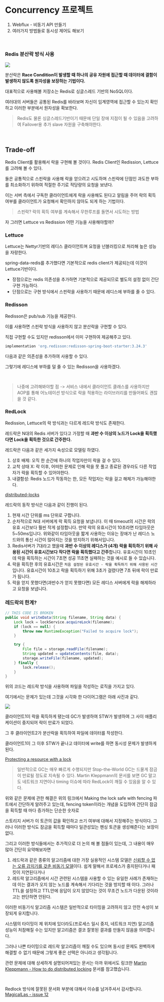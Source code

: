# Concurrency 프로젝트

1. Webflux - 비동기 API 만들기
2. 여러가지 방법들로 동시성 제어도 해보기

<br>

### Redis 분산락 방식 사용

![](https://img1.daumcdn.net/thumb/R1280x0/?scode=mtistory2&fname=https%3A%2F%2Fblog.kakaocdn.net%2Fdn%2Fb8XI8O%2FbtszM1YHVMa%2FMbKUTWapMhO8K7YkAg8cmK%2Fimg.png)

분산락은 **Race Condition이 발생할 때 하나의 공유 자원에 접근할 때 데이터에 결함이 발생하지 않도록 원자성을 보장하는 기법이다.**

대표적으로 사용해볼 저장소는 Redis로 싱글스레드 기반의 NoSQL이다.

여러대의 서버들은 공통된 Redis를 바라보며 자신이 임계영역에 접근할 수 있는지 확인하고 이러한 부분에서 원자성을 확보한다.

> Redis도 물론 싱글스레드기반이기 때문에 단일 장애 지점이 될 수 있음을 고려하여 Failover용 추가 slave 자원을 구축해야한다.


<br>

## Trade-off

Redis Client를 활용해서 락을 구현해 볼 것이다. Redis Client인 Redission, Lettuce를 고려해 볼 수 있다.

둘은 공통적으로 스핀락을 사용해 락을 얻으려고 시도하며 스핀락에 단점인 과도한 부하를 최소화하기 위하여 적절한 주기로 적당량의 요청을 보낸다.

이는 서버 측에서 구독한 클라이언트에게 락을 사용해도 된다고 알림을 주어 락의 획득 여부를 클라이언트가 요청해서 확인하지 않아도 되게 하는 기법이다.

> 스핀락? 락의 획득 여부를 계속해서 무한루프를 돌면서 시도하는 방법

자 그러면 Lettuce vs Redission 어떤 기능을 사용해야할까?

### Lettuce

Lettuce는 Nettyr기반의 레디스 클라이언트며 요청을 넌블러킹으로 처리해 높은 성능을 자랑한다.

spring-data-redis를 추가했다면 기본적으로 redis client가 제공되는데 이것이 Lettuce기반이다.

- 장점으로는 redis 의존성을 추가하면 기본적으로 제공되므로 별도의 설정 없이 간단 구현 가능하다.
- 단점으로는 구현 방식에서 스핀락을 사용하기 때문에 레디스에 부하를 줄 수 있다.


### Redisson

Redisson은 pub/sub 기능을 제공한다.

이를 사용하면 스핀락 방식을 사용하지 않고 분산락을 구현할 수 있다.

직접 구현할 수도 있지만 redisson에서 이미 구현하여 제공해주고 있다.

```gradle
implementation 'org.redisson:redisson-spring-boot-starter:3.24.3'
```

다음과 같은 의존성을 추가하여 사용할 수 있다.

그렇기에 레디스에 부하를 덜 줄 수 있는 Redisson을 사용하겠다.

<br>

> 나중에 고려해봐야할 점 -> 서비스 내에서 클라이언트 클래스를 사용하지만 AOP를 통해 어노테이션 방식으로 락을 적용하는 라이브러리를 만들어봐도 괜찮을 것 같다. 

### RedLock

Redission, Lettuce의 락 방식과는 다르게 레드락 방식도 존재한다.

레드락은 N대의 Redis 서버가 있다고 가정할 때 **과반 수 이상의 노드가 Lock을 획득했다면 Lock을 획득한 것으로 간주한다.**

레드락은 다음과 같은 세가지 속성으로 모델링 하였다.

1. 상호 배제:  오직 한 순간에 하나의 작업자만이 락을 걸 수 있다.
2. 교착 상태 X: 락 이후, 어떠한 문제로 인해 락을 못 풀고 종료된 경우라도 다른 작업자가 락을 획득할 수 있어야한다.
3. 내결함성: Redis 노드가 작동하는 한, 모든 작업자는 락을 걸고 해체가 가능해야한다.

[distributed-locks](https://redis.io/docs/manual/patterns/distributed-locks/)

레드락의 동작 방식은 다음과 같이 진행이 된다.

1. 현재 시간 단위를 ms 단위로 구합니다.
2. 순차적으로 N대 서버에게 락 획득 요청을 보냅니다. 이 때 timeout의 시간은 락의 유효 시간보다 훨씬 작게 설정합니다. 만약 락의 유효시간이 10초라면 타임아웃은 5~50ms입니다. 위와같이 타임아웃을 짧게 사용하는 이유는 장애가 난 레디스 노드와의 통신 시간이 많아지는 것을 방지하기 위해서입니다.
3. Redis서버가 7대라고 했을때 **과반 수 이상의 레디스가 (4개) 락을 획득하기 위해 사용된 시간이 유효시간보다 작다면 락을 획득했다고 간주**합니다. 유효시간이 10초인데 락을 획득하는 시간이 7초면 성공 11초면 실패하는 것을 예시로 들 수 있습니다.
4. 락을 획득한 후의 유효시간은 `처음 설정된 유효시간 - 락을 획득하기 위해 사용된 시간`입니다. 유효시간이 10초고 락을 획득하기 위해 3초가 걸렸다면 7초 뒤에 락이 만료가 됩니다.
5. 락을 얻지 못했다면(과반수가 얻지 못했다면) 모든 레디스 서버에게 락을 해제하라고 요청을 보냅니다.

### 레드락의 한계?

```java
// THIS CODE IS BROKEN
public void writeData(String filename, String data) {
    Lock lock = lockService.acquireLock(filename);
    if (lock == null) {
        throw new RuntimeException("Failed to acquire lock");
    }

    try {
        File file = storage.readFile(filename);
        String updated = updateContents(file, data);
        storage.writeFile(filename, updated);
    } finally {
        lock.release();
    }
}
```

위의 코드는 레드락 방식을 사용하여 파일을 작성하는 로직을 가지고 있다.

여기에서는 문제가 있는데 그것을 시각화 한 다이어그램은 아래 사진과 같다.

![](https://miro.medium.com/v2/resize:fit:1400/format:webp/1*wwwIk_UkqKwRJ5ED8Wag4w.png)

클라이언트1이 락을 획득하게 됐는데 GC가 발생하여 STW가 발생하여 그 사이 애플리케이션이 중지되어 락이 만료가 되었다.

그 후 클라이언트2가 분산락을 획득하여 파일에 데이터를 작성한다.

클라이언트1이 그 이후 STW가 끝나고 데이터에 write를 하면 동시성 문제가 발생하게된다.

[Protecting a resource with a lock](https://martin.kleppmann.com/2016/02/08/how-to-do-distributed-locking.html)

> 일반적으로 GC는 매우 빠르게 수행되지만 Stop-the-World GC는 드물게 잠금이 만료될 정도로 지속될 수 있다. Martin Kleppmann의 문서를 보면 GC 말고도 네트워크 지연이나 timing 이슈에 따라 RedLock이 깨질 수 있음을 알 수 있다.

위와 같은 문제에 관한 해결은 위의 링크에서 Making the lock safe with fencing 파트에서 간단하게 알려주고 있는데, fencing token이라는 개념을 도입하여 간단히 잠금을 획득할 때 마다 증가하는 단순한 숫자로

스토리지 서버가 이 토큰의 값을 확인하고 쓰기 여부에 대해서 지정해주는 방식이다. 그러나 이러한 방식도 잠금을 획득할 때마다 일관성있는 펜싱 토큰을 생성해준다는 보장이 없다.

그리고 이러한 방식들에서는 추가적으로 더 논의 해 볼 점들이 있는데, 그 내용이 매우 많아 간단히 요약해보자면

1. 레드락과 같은 종류의 알고리즘에 대한 가장 실용적인 시스템 모델은 [신뢰할 수 없는 오류 감지기를 갖춘 비동기 모델](https://courses.csail.mit.edu/6.852/08/papers/CT96-JACM.pdf)이다. 쉽게 말해서 프로세스가 중지된다거나 패킷이 지연된다거나
2. 레드락 알고리즘에서 시간 관련된 시스템을 사용할 수 있는 유일한 사례가 존재하는데 이는 결과가 오지 않는 노드를 계속해서 기다리는 것을 방지할 때 이다. 그러나 TTL을 설정하고 TTL안에 응답이 오지 않았다는 것이 무조건 노드가 다운된 것이라고는 판단하면 안된다.

이러한 비동기식 알고리즘 시스템은 일반적으로 타이밍을 고려하지 않고 안전 속성이 보장되게 유지합니다. 

시스템의 타이밍이 제 위치에 있더라도(프로세스 일시 중지, 네트워크 지연) 알고리즘 성능이 처참해질 수는 있지만 알고리즘은 결코 잘못된 결과를 만들지 않음을 의미합니다.

그러나 나쁜 타이밍으로 레드락 알고리즘이 깨질 수도 있으며 동시성 문제도 완벽하게 해결할 수 없기 때문에 그렇게 좋은 선택은 아니라고 생각됩니다. 

관련 문제에 대해 상세하게 설명되어져있는 문서는 아까 위에서도 링크한 [Martin Kleppmann - How to do distributed locking](https://martin.kleppmann.com/2016/02/08/how-to-do-distributed-locking.html) 문서를 참고했습니다.

<br>

Redlock 방식에 잘못된 문서화 부분에 대해서 이슈를 남겨주셔서 감사합니다. [MagicalLas - issue 12](https://github.com/esperar/concurrency-project/issues/12)
